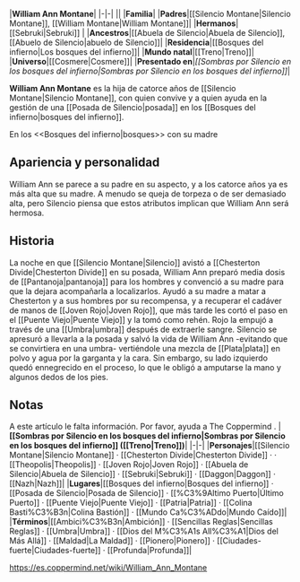 

|**William Ann Montane**|
|-|-|
||
|**Familia**|
|**Padres**|[[Silencio Montane\|Silencio Montane]], [[William Montane\|William Montane]]|
|**Hermanos**|[[Sebruki\|Sebruki]] |
|**Ancestros**|[[Abuela de Silencio\|Abuela de Silencio]], [[Abuelo de Silencio\|abuelo de Silencio]]|
|**Residencia**|[[Bosques del infierno\|Los bosques del infierno]]|
|**Mundo natal**|[[Treno\|Treno]]|
|**Universo**|[[Cosmere\|Cosmere]]|
|**Presentado en**|*[[Sombras por Silencio en los bosques del infierno\|Sombras por Silencio en los bosques del infierno]]*|

**William Ann Montane** es la hija de catorce años de [[Silencio Montane\|Silencio Montane]], con quien convive y a quien ayuda en la gestión de una [[Posada de Silencio\|posada]] en los [[Bosques del infierno\|bosques del infierno]].

  En los <<Bosques del infierno\|bosques>> con su madre
## Apariencia y personalidad
William Ann se parece a su padre en su aspecto, y a los catorce años ya es más alta que su madre. A menudo se queja de torpeza o de ser demasiado alta, pero Silencio piensa que estos atributos implican que William Ann será hermosa.

## Historia
La noche en que [[Silencio Montane\|Silencio]] avistó a [[Chesterton Divide\|Chesterton Divide]] en su posada, William Ann preparó media dosis de [[Pantanoja\|pantanoja]] para los hombres y convenció a su madre para que la dejara acompañarla a localizarlos. Ayudó a su madre a matar a Chesterton y a sus hombres por su recompensa, y a recuperar el cadáver de manos de [[Joven Rojo\|Joven Rojo]], que más tarde les cortó el paso en el [[Puente Viejo\|Puente Viejo]] y la tomó como rehén. Rojo la empujó a través de una [[Umbra\|umbra]] después de extraerle sangre.
Silencio se apresuró a llevarla a la posada y salvó la vida de William Ann -evitando que se convirtiera en una umbra- vertiéndole una mezcla de [[Plata\|plata]] en polvo y agua por la garganta y la cara. Sin embargo, su lado izquierdo quedó ennegrecido en el proceso, lo que le obligó a amputarse la mano y algunos dedos de los pies.

## Notas

A este artículo le falta información. Por favor, ayuda a The Coppermind .
|**[[Sombras por Silencio en los bosques del infierno\|Sombras por Silencio en los bosques del infierno]] ([[Treno\|Treno]])**|
|-|-|
|**Personajes**|[[Silencio Montane\|Silencio Montane]] · [[Chesterton Divide\|Chesterton Divide]] ·  · [[Theopolis\|Theopolis]] · [[Joven Rojo\|Joven Rojo]] · [[Abuela de Silencio\|Abuela de Silencio]] · [[Sebruki\|Sebruki]] · [[Daggon\|Daggon]] · [[Nazh\|Nazh]]|
|**Lugares**|[[Bosques del infierno\|Bosques del infierno]] · [[Posada de Silencio\|Posada de Silencio]] · [[%C3%9Altimo Puerto\|Último Puerto]] · [[Puente Viejo\|Puente Viejo]] · [[Patria\|Patria]] · [[Colina Basti%C3%B3n\|Colina Bastión]] · [[Mundo Ca%C3%ADdo\|Mundo Caído]]|
|**Términos**|[[Ambici%C3%B3n\|Ambición]] · [[Sencillas Reglas\|Sencillas Reglas]] · [[Umbra\|Umbra]] · [[Dios del M%C3%A1s All%C3%A1\|Dios del Más Allá]] · [[Maldad\|La Maldad]] · [[Pionero\|Pionero]] · [[Ciudades-fuerte\|Ciudades-fuerte]] · [[Profunda\|Profunda]]|



https://es.coppermind.net/wiki/William_Ann_Montane